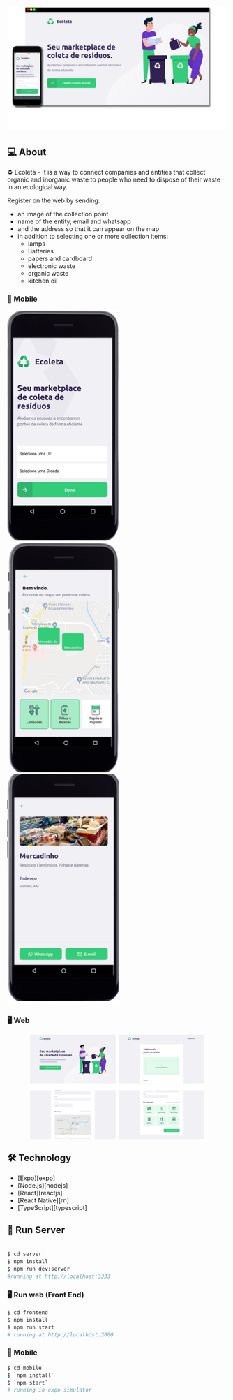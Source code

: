 <h1 align="center">
    <img alt="" title="#" src="./frontend/src/assets/reactReactNative.png" />
</h1>

## 💻 About

♻️ Ecoleta - It is a way to connect companies and entities that collect organic and inorganic waste to people who need to dispose of their waste in an ecological way.

Register on the web by sending:
- an image of the collection point
- name of the entity, email and whatsapp
- and the address so that it can appear on the map
- in addition to selecting one or more collection items:
  - lamps
  - Batteries
  - papers and cardboard
  - electronic waste
  - organic waste
  - kitchen oil

### 📱 Mobile

 ![Mobile home](https://github.com/gilmarvoge/React---Ecoleta/blob/master/mobile/assets/mobile-home.png)
 ![Mobile points](https://github.com/gilmarvoge/React---Ecoleta/blob/master/mobile/assets/mobile-points.png)
 ![Mobile detail](https://github.com/gilmarvoge/React---Ecoleta/blob/master/mobile/assets/mobile-detail.png)
 
### :desktop_computer: Web

<p align="center" style="display: flex; align-items: flex-start; justify-content: center;">
  <img alt="NextLevelWeek" title="#NextLevelWeek" src="./frontend/src/assets/web.svg" width="400px"> 
</p>



## 🛠 Technology

- [Expo][expo]
- [Node.js][nodejs]
- [React][reactjs]
- [React Native][rn]
- [TypeScript][typescript]


## 🚀 Run Server

```bash

$ cd server
$ npm install
$ npm run dev:server
#running at http://localhost:3333 
```

### :desktop_computer: Run web (Front End)

```bash
$ cd frontend
$ npm install
$ npm run start
# running at http://localhost:3000
```

### :iphone: Mobile
```bash
$ cd mobile`
$ `npm install` 
$ `npm start` 
# running in expo simulator
```


